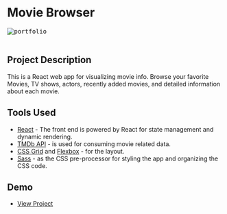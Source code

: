 # Movie Browser

<kbd>
  <img src="http://alexticovschi.com/portfolio/tmdb-react.jpg" alt="portfolio" title="react movie browser">
</kbd>
</br>
</br>

## Project Description

This is a React web app for visualizing movie info.
Browse your favorite Movies, TV shows, actors, recently added movies, and detailed information about each movie.

## Tools Used

- [React](https://reactjs.org/) - The front end is powered by React for state management and dynamic rendering.
- [TMDb API](https://developers.themoviedb.org/3/getting-started/introduction) - is used for consuming movie related data.
- [CSS Grid](https://learncssgrid.com/) and [Flexbox](https://www.w3schools.com/css/css3_flexbox.asp) - for the layout.
- [Sass](https://sass-lang.com/) - as the CSS pre-processor for styling the app and organizing the CSS code.

## Demo

- [View Project](https://tmdb-react-v2.netlify.app/)
